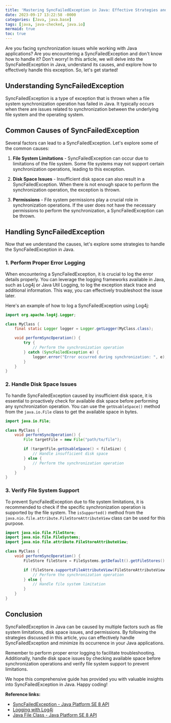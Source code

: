 ```yaml
---
title: 'Mastering SyncFailedException in Java: Effective Strategies and Solutions'
date: 2023-09-17 13:22:58 -0000
categories: [Java, java.base]
tags: [java, java-checked, java.io]
mermaid: true
toc: true
---
```



Are you facing synchronization issues while working with Java applications? Are you encountering a SyncFailedException and don't know how to handle it? Don't worry! In this article, we will delve into the SyncFailedException in Java, understand its causes, and explore how to effectively handle this exception. So, let's get started!

## Understanding SyncFailedException

SyncFailedException is a type of exception that is thrown when a file system synchronization operation has failed in Java. It typically occurs when there are issues related to synchronization between the underlying file system and the operating system.

## Common Causes of SyncFailedException

Several factors can lead to a SyncFailedException. Let's explore some of the common causes:

1. **File System Limitations** - SyncFailedException can occur due to limitations of the file system. Some file systems may not support certain synchronization operations, leading to this exception.

2. **Disk Space Issues** - Insufficient disk space can also result in a SyncFailedException. When there is not enough space to perform the synchronization operation, the exception is thrown.

3. **Permissions** - File system permissions play a crucial role in synchronization operations. If the user does not have the necessary permissions to perform the synchronization, a SyncFailedException can be thrown.

## Handling SyncFailedException

Now that we understand the causes, let's explore some strategies to handle the SyncFailedException in Java.

### 1. Perform Proper Error Logging

When encountering a SyncFailedException, it is crucial to log the error details properly. You can leverage the logging frameworks available in Java, such as Log4j or Java Util Logging, to log the exception stack trace and additional information. This way, you can effectively troubleshoot the issue later.

Here's an example of how to log a SyncFailedException using Log4j:

```java
import org.apache.log4j.Logger;

class MyClass {
    final static Logger logger = Logger.getLogger(MyClass.class);

    void performSyncOperation() {
        try {
            // Perform the synchronization operation
        } catch (SyncFailedException e) {
            logger.error("Error occurred during synchronization: ", e);
        }
    }
}
```

### 2. Handle Disk Space Issues

To handle SyncFailedException caused by insufficient disk space, it is essential to proactively check for available disk space before performing any synchronization operation. You can use the `getUsableSpace()` method from the `java.io.File` class to get the available space in bytes.

```java
import java.io.File;

class MyClass {
    void performSyncOperation() {
        File targetFile = new File("path/to/file");

        if (targetFile.getUsableSpace() < fileSize) {
            // Handle insufficient disk space
        } else {
            // Perform the synchronization operation
        }
    }
}
```

### 3. Verify File System Support

To prevent SyncFailedException due to file system limitations, it is recommended to check if the specific synchronization operation is supported by the file system. The `isSupported()` method from the `java.nio.file.attribute.FileStoreAttributeView` class can be used for this purpose.

```java
import java.nio.file.FileStore;
import java.nio.file.FileSystems;
import java.nio.file.attribute.FileStoreAttributeView;

class MyClass {
    void performSyncOperation() {
        FileStore fileStore = FileSystems.getDefault().getFileStores().iterator().next();

        if (fileStore.supportsFileAttributeView(FileStoreAttributeView.class)) {
            // Perform the synchronization operation
        } else {
            // Handle file system limitation
        }
    }
}
```

## Conclusion

SyncFailedException in Java can be caused by multiple factors such as file system limitations, disk space issues, and permissions. By following the strategies discussed in this article, you can effectively handle SyncFailedException and minimize its occurrence in your Java applications.

Remember to perform proper error logging to facilitate troubleshooting. Additionally, handle disk space issues by checking available space before synchronization operations and verify file system support to prevent limitations.

We hope this comprehensive guide has provided you with valuable insights into SyncFailedException in Java. Happy coding!

**Reference links:**

- [SyncFailedException - Java Platform SE 8 API](https://docs.oracle.com/javase/8/docs/api/java/nio/file/SyncFailedException.html)
- [Logging with Log4j](https://logging.apache.org/log4j/2.x/)
- [Java File Class - Java Platform SE 8 API](https://docs.oracle.com/javase/8/docs/api/java/io/File.html)

